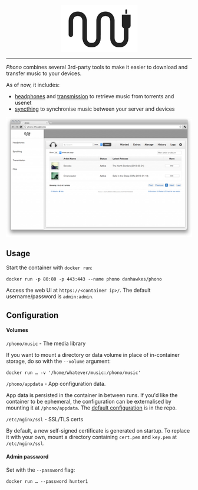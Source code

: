 
<p align="center" >
  <img src="docs/icon.png" alt="Phono logo">
</p>

---

_Phono_ combines several 3rd-party tools to make it easier to download and transfer music to your devices.

As of now, it includes:

* [headphones](1) and [transmission](2) to retrieve music from torrents and usenet
* [syncthing](3) to synchronise music between your server and devices

<p align="center" >
  <img src="docs/screenshot.png" alt="Screenshot">
</p>

## Usage

Start the container with `docker run`:

    docker run -p 80:80 -p 443:443 --name phono danhawkes/phono

Access the web UI at `https://<container ip>/`. The default username/password is `admin:admin`.

## Configuration

#### Volumes

`/phono/music` - The media library  

If you want to mount a directory or data volume in place of in-container storage, do so with the `--volume` argument:  

    docker run … -v '/home/whatever/music:/phono/music'

`/phono/appdata` - App configuration data.

App data is persisted in the container in between runs. If you'd like the container to be ephemeral, the configuration can be externalised by mounting it at `/phono/appdata`. The [default configuration](4) is in the repo.

`/etc/nginx/ssl` - SSL/TLS certs

By default, a new self-signed certificate is generated on startup. To replace it with your own, mount a directory containing `cert.pem` and `key.pem` at `/etc/nginx/ssl`.

#### Admin password

Set with the `--password` flag:

    docker run … --password hunter1

[1]: https://github.com/rembo10/headphones
[2]: http://www.transmissionbt.com/
[3]: https://syncthing.net/
[4]: https://github.com/danhawkes/phono/tree/master/appdata
